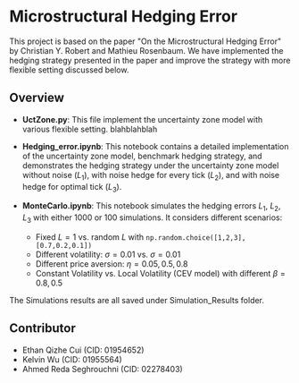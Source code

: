 # Microstructural Hedging Error

This project is based on the paper "On the Microstructural Hedging Error" by Christian Y. Robert and Mathieu Rosenbaum. We have implemented the hedging strategy presented in the paper and improve the strategy with more flexible setting discussed below.

## Overview
- **UctZone.py**: This file implement the uncertainty zone model with various flexible setting. blahblahblah

- **Hedging_error.ipynb**: This notebook contains a detailed implementation of the uncertainty zone model, benchmark hedging strategy, and demonstrates the hedging strategy under the uncertainty zone model without noise ($L_1$), with noise hedge for every tick ($L_2$), and with noise hedge for optimal tick ($L_3$).

- **MonteCarlo.ipynb**: This notebook simulates the hedging errors $L_1$, $L_2$, $L_3$ with either 1000 or 100 simulations. It considers different scenarios:
  - Fixed $L = 1$ vs. random $L$ with `np.random.choice([1,2,3],[0.7,0.2,0.1])`
  - Different volatility: $\sigma = 0.01$ vs. $\sigma = 0.01$
  - Different price aversion: $\eta = 0.05, 0.5, 0.8$
  - Constant Volatility vs. Local Volatility (CEV model) with different $\beta = 0.8, 0.5$

The Simulations results are all saved under Simulation_Results folder.

## Contributor
- Ethan Qizhe Cui (CID: 01954652)
- Kelvin Wu (CID: 01955564)
- Ahmed Reda Seghrouchni (CID: 02278403)